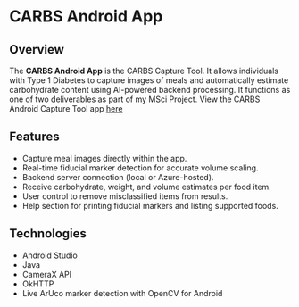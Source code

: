 # CARBS Android App

## Overview
The **CARBS Android App** is the CARBS Capture Tool. It allows individuals with Type 1 Diabetes to capture images of meals and automatically estimate carbohydrate content using AI-powered backend processing. It functions as one of two deliverables as part of my MSci Project. 
View the CARBS Android Capture Tool app [here](https://github.com/o-souter/Carbs_Concept)



## Features
- Capture meal images directly within the app.
- Real-time fiducial marker detection for accurate volume scaling.
- Backend server connection (local or Azure-hosted).
- Receive carbohydrate, weight, and volume estimates per food item.
- User control to remove misclassified items from results.
- Help section for printing fiducial markers and listing supported foods.

## Technologies
- Android Studio
- Java
- CameraX API
- OkHTTP
- Live ArUco marker detection with OpenCV for Android
